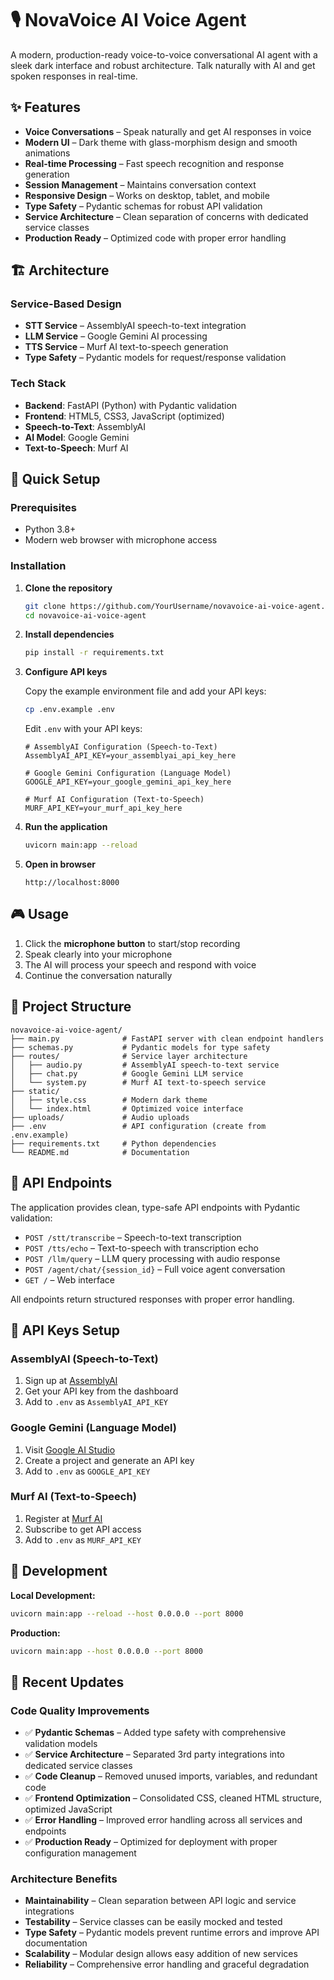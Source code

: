 
# 🎙️ NovaVoice AI Voice Agent

A modern, production-ready voice-to-voice conversational AI agent with a sleek dark interface and robust architecture. Talk naturally with AI and get spoken responses in real-time.

## ✨ Features

- **Voice Conversations** – Speak naturally and get AI responses in voice
- **Modern UI** – Dark theme with glass-morphism design and smooth animations
- **Real-time Processing** – Fast speech recognition and response generation
- **Session Management** – Maintains conversation context
- **Responsive Design** – Works on desktop, tablet, and mobile
- **Type Safety** – Pydantic schemas for robust API validation
- **Service Architecture** – Clean separation of concerns with dedicated service classes
- **Production Ready** – Optimized code with proper error handling

## 🏗️ Architecture

### Service-Based Design
- **STT Service** – AssemblyAI speech-to-text integration
- **LLM Service** – Google Gemini AI processing
- **TTS Service** – Murf AI text-to-speech generation
- **Type Safety** – Pydantic models for request/response validation

### Tech Stack
- **Backend**: FastAPI (Python) with Pydantic validation
- **Frontend**: HTML5, CSS3, JavaScript (optimized)
- **Speech-to-Text**: AssemblyAI
- **AI Model**: Google Gemini
- **Text-to-Speech**: Murf AI

## 🚀 Quick Setup

### Prerequisites
- Python 3.8+
- Modern web browser with microphone access

### Installation

1. **Clone the repository**
   ```bash
   git clone https://github.com/YourUsername/novavoice-ai-voice-agent.git
   cd novavoice-ai-voice-agent
   ```

2. **Install dependencies**
   ```bash
   pip install -r requirements.txt
   ```

3. **Configure API keys**

   Copy the example environment file and add your API keys:
   ```bash
   cp .env.example .env
   ```

   Edit `.env` with your API keys:
   ```env
   # AssemblyAI Configuration (Speech-to-Text)
   AssemblyAI_API_KEY=your_assemblyai_api_key_here

   # Google Gemini Configuration (Language Model)
   GOOGLE_API_KEY=your_google_gemini_api_key_here

   # Murf AI Configuration (Text-to-Speech)
   MURF_API_KEY=your_murf_api_key_here
   ```

4. **Run the application**
   ```bash
   uvicorn main:app --reload
   ```

5. **Open in browser**
   ```
   http://localhost:8000
   ```

## 🎮 Usage

1. Click the **microphone button** to start/stop recording
2. Speak clearly into your microphone
3. The AI will process your speech and respond with voice
4. Continue the conversation naturally

## 📁 Project Structure

```
novavoice-ai-voice-agent/
├── main.py              # FastAPI server with clean endpoint handlers
├── schemas.py           # Pydantic models for type safety
├── routes/              # Service layer architecture
│   ├── audio.py         # AssemblyAI speech-to-text service
│   ├── chat.py          # Google Gemini LLM service
│   └── system.py        # Murf AI text-to-speech service
├── static/
│   ├── style.css        # Modern dark theme
│   └── index.html       # Optimized voice interface
├── uploads/             # Audio uploads
├── .env                 # API configuration (create from .env.example)
├── requirements.txt     # Python dependencies
└── README.md            # Documentation
```

## 🔧 API Endpoints

The application provides clean, type-safe API endpoints with Pydantic validation:

- `POST /stt/transcribe` – Speech-to-text transcription
- `POST /tts/echo` – Text-to-speech with transcription echo
- `POST /llm/query` – LLM query processing with audio response
- `POST /agent/chat/{session_id}` – Full voice agent conversation
- `GET /` – Web interface

All endpoints return structured responses with proper error handling.

## 🔑 API Keys Setup

### AssemblyAI (Speech-to-Text)
1. Sign up at [AssemblyAI](https://www.assemblyai.com/)
2. Get your API key from the dashboard
3. Add to `.env` as `AssemblyAI_API_KEY`

### Google Gemini (Language Model)
1. Visit [Google AI Studio](https://makersuite.google.com/app/apikey)
2. Create a project and generate an API key
3. Add to `.env` as `GOOGLE_API_KEY`

### Murf AI (Text-to-Speech)
1. Register at [Murf AI](https://murf.ai/)
2. Subscribe to get API access
3. Add to `.env` as `MURF_API_KEY`

## 🚀 Development

**Local Development:**
```bash
uvicorn main:app --reload --host 0.0.0.0 --port 8000
```

**Production:**
```bash
uvicorn main:app --host 0.0.0.0 --port 8000
```

## 🎯 Recent Updates

### Code Quality Improvements
- ✅ **Pydantic Schemas** – Added type safety with comprehensive validation models
- ✅ **Service Architecture** – Separated 3rd party integrations into dedicated service classes
- ✅ **Code Cleanup** – Removed unused imports, variables, and redundant code
- ✅ **Frontend Optimization** – Consolidated CSS, cleaned HTML structure, optimized JavaScript
- ✅ **Error Handling** – Improved error handling across all services and endpoints
- ✅ **Production Ready** – Optimized for deployment with proper configuration management

### Architecture Benefits
- **Maintainability** – Clean separation between API logic and service integrations
- **Testability** – Service classes can be easily mocked and tested
- **Type Safety** – Pydantic models prevent runtime errors and improve API documentation
- **Scalability** – Modular design allows easy addition of new services
- **Reliability** – Comprehensive error handling and graceful degradation